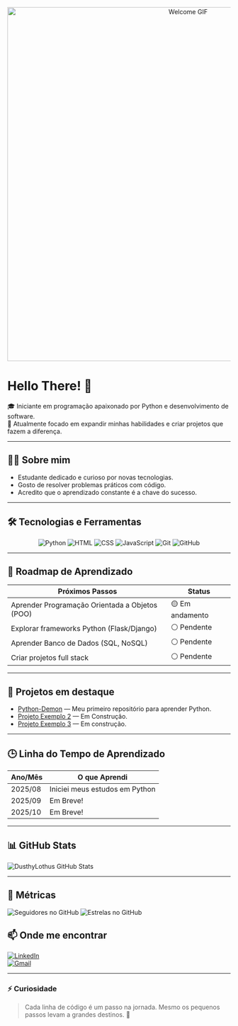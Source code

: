 <p align="center">
  <img src="https://i.giphy.com/P1trdeqfQODW8.webp" alt="Welcome GIF" width="800"/>
</p>

# Hello There! 🍷

🎓 Iniciante em programação apaixonado por Python e desenvolvimento de software.  
🚀 Atualmente focado em expandir minhas habilidades e criar projetos que fazem a diferença.

---

## 🧑‍💻 Sobre mim

- Estudante dedicado e curioso por novas tecnologias.  
- Gosto de resolver problemas práticos com código.  
- Acredito que o aprendizado constante é a chave do sucesso.

---

## 🛠 Tecnologias e Ferramentas

<p align="center">
  <img src="https://progress-bar.dev/70/?title=Python" alt="Python"/>
  <img src="https://progress-bar.dev/60/?title=HTML" alt="HTML"/>
  <img src="https://progress-bar.dev/60/?title=CSS" alt="CSS"/>
  <img src="https://progress-bar.dev/40/?title=JavaScript" alt="JavaScript"/>
  <img src="https://progress-bar.dev/90/?title=Git" alt="Git"/>
  <img src="https://progress-bar.dev/80/?title=GitHub" alt="GitHub"/>
</p>

---

## 🚀 Roadmap de Aprendizado

| Próximos Passos                | Status       |
|-------------------------------|--------------|
| Aprender Programação Orientada a Objetos (POO) | 🟡 Em andamento |
| Explorar frameworks Python (Flask/Django)      | ⚪ Pendente    |
| Aprender Banco de Dados (SQL, NoSQL)            | ⚪ Pendente    |
| Criar projetos full stack                       | ⚪ Pendente    |

---

## 📌 Projetos em destaque

- [Python-Demon](https://github.com/DusthyLothus/Python-Demon) — Meu primeiro repositório para aprender Python.  
- [Projeto Exemplo 2](https://github.com/DusthyLothus/ProjetoExemplo2) — Em Construção.  
- [Projeto Exemplo 3](https://github.com/DusthyLothus/ProjetoExemplo3) — Em construção.

---

## 🕒 Linha do Tempo de Aprendizado

| Ano/Mês | O que Aprendi                     |
|---------|----------------------------------|
| 2025/08 | Iniciei meus estudos em Python   |
| 2025/09 | Em Breve!            |
| 2025/10 | Em Breve! |

---

## 📊 GitHub Stats

![DusthyLothus GitHub Stats](https://github-readme-stats.vercel.app/api?username=DusthyLothus&show_icons=true&theme=tokyonight&count_private=true)

---

## 🚀 Métricas

<p>
  <img src="https://img.shields.io/github/followers/DusthyLothus?style=for-the-badge&label=Seguidores&labelColor=darkblue&color=black&logo=github&logoColor=white" alt="Seguidores no GitHub" />
  <img src="https://img.shields.io/github/stars/DusthyLothus?style=for-the-badge&label=Estrelas&labelColor=darkblue&color=black&logo=github&logoColor=white" alt="Estrelas no GitHub" />
</p>

## 📫 Onde me encontrar

[![LinkedIn](https://img.shields.io/badge/LinkedIn-0077B5?style=flat-square&logo=linkedin&logoColor=white)](https://linkedin.com/in/eduardo-silva-32369b1a9)  
[![Gmail](https://img.shields.io/badge/Email-D14836?style=flat-square&logo=gmail&logoColor=white)](mailto:dusthylothus@gmail.com)

---

### ⚡ Curiosidade

> Cada linha de código é um passo na jornada. Mesmo os pequenos passos levam a grandes destinos. 🚀
